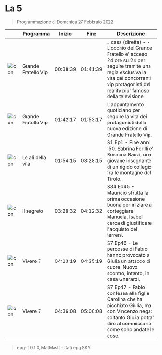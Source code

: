 # La 5
> Programmazione di Domenica 27 Febbraio 2022

||Programma|Inizio|Fine|Descrizione|
|---|---|---|---|---|
|![Icon](https://guidatv.sky.it/uuid/21cf03e9-c6ef-4f06-8280-93c58277a075/cover?md5ChecksumParam=c3a04be059df8708319b8a1204b0381a)|Grande Fratello Vip|00:38:39|01:41:39|.. casa (diretta) - - L&#039;occhio del Grande Fratello e&#039; acceso 24 ore su 24 per seguire tramite una regia esclusiva la vita dei concorrenti vip protagonisti del reality piu&#039; famoso della televisione
|![Icon](https://guidatv.sky.it/uuid/64279522-5337-4e15-9802-1798000feb2f/cover?md5ChecksumParam=2cb0878cc752beecb14b871c71909369)|Grande Fratello Vip|01:42:17|01:53:17|L&#039;appuntamento quotidiano per seguire la vita dei protagonisti della nuova edizione di Grande Fratello Vip.
|![Icon](https://guidatv.sky.it/uuid/f0644466-1613-4cf2-85dc-c47a7df82b60/cover?md5ChecksumParam=c97630709eab299287948d3dcf2370a4)|Le ali della vita|01:54:15|03:28:15|S1 Ep1 - Fine anni &#039;50. Sabrina Ferilli e&#039; Rosanna Ranzi, una giovane insegnante di un rigido collegio fra le montagne del Tirolo.
|![Icon](https://guidatv.sky.it/uuid/d5a2ad26-a5a2-4791-8ffd-4107d367a773/cover?md5ChecksumParam=36a8af6c70d0de42c2e3a656117d86cd)|Il segreto|03:28:32|04:12:32|S34 Ep45 - Mauricio sfrutta la prima occasione buona per iniziare a corteggiare Manuela. Isabel cerca di giustificare l&#039;acquisto dei terreni.
|![Icon](https://guidatv.sky.it/uuid/16612870-072a-40fc-9b62-0984efb57604/cover?md5ChecksumParam=82c7b97de8dbb28a12a04ab57ad2adaa)|Vivere 7|04:13:19|04:35:19|S7 Ep46 - Le percosse di Fabio hanno provocato a Giulia un attacco di cuore. Nuovo scontro, intanto, in casa Gherardi.
|![Icon](https://guidatv.sky.it/uuid/e090b319-d442-4310-97b4-95829587d517/cover?md5ChecksumParam=82c7b97de8dbb28a12a04ab57ad2adaa)|Vivere 7|04:36:08|05:00:08|S7 Ep47 - Fabio confessa alla figlia Carolina che ha picchiato Giulia, ma con Vincenzo nega: soltanto Giulia potra&#039; dire al commissario come sono andate le cose.



 > epg-it 0.1.0, MatMasIt - Dati epg SKY